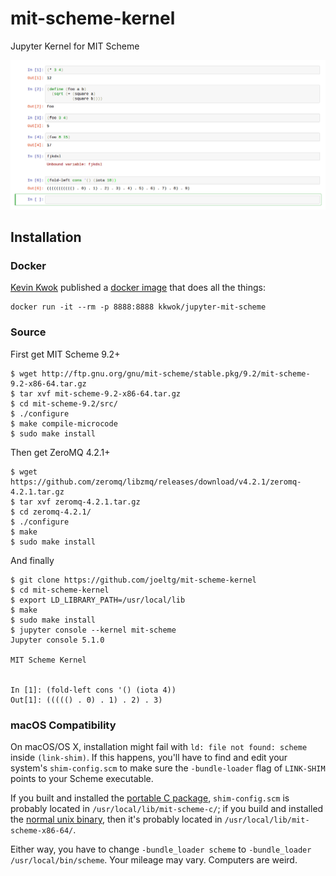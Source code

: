 # mit-scheme-kernel
Jupyter Kernel for MIT Scheme

![](demo.png)

## Installation

### Docker
[Kevin Kwok](https://github.com/antimatter15) published a [docker image](https://hub.docker.com/r/kkwok/jupyter-mit-scheme/) that does all the things:
```
docker run -it --rm -p 8888:8888 kkwok/jupyter-mit-scheme
```

### Source

First get MIT Scheme 9.2+
```
$ wget http://ftp.gnu.org/gnu/mit-scheme/stable.pkg/9.2/mit-scheme-9.2-x86-64.tar.gz
$ tar xvf mit-scheme-9.2-x86-64.tar.gz
$ cd mit-scheme-9.2/src/
$ ./configure
$ make compile-microcode
$ sudo make install
```
Then get ZeroMQ 4.2.1+
```
$ wget https://github.com/zeromq/libzmq/releases/download/v4.2.1/zeromq-4.2.1.tar.gz
$ tar xvf zeromq-4.2.1.tar.gz
$ cd zeromq-4.2.1/
$ ./configure
$ make
$ sudo make install
```
And finally 
```
$ git clone https://github.com/joeltg/mit-scheme-kernel
$ cd mit-scheme-kernel
$ export LD_LIBRARY_PATH=/usr/local/lib
$ make
$ sudo make install
$ jupyter console --kernel mit-scheme
Jupyter console 5.1.0

MIT Scheme Kernel


In [1]: (fold-left cons '() (iota 4))
Out[1]: ((((() . 0) . 1) . 2) . 3)
```

### macOS Compatibility
On macOS/OS X, installation might fail with `ld: file not found: scheme` inside `(link-shim)`. If this happens, you'll have to find and edit your system's `shim-config.scm` to make sure the `-bundle-loader` flag of `LINK-SHIM` points to your Scheme executable.

If you built and installed the [portable C package](https://www.gnu.org/software/mit-scheme/liarc-build.html), `shim-config.scm` is probably located in `/usr/local/lib/mit-scheme-c/`; if you build and installed the [normal unix binary](https://www.gnu.org/software/mit-scheme/documentation/mit-scheme-user/Unix-Installation.html), then it's probably located in `/usr/local/lib/mit-scheme-x86-64/`.

Either way, you have to change `-bundle_loader scheme` to `-bundle_loader /usr/local/bin/scheme`. Your mileage may vary. Computers are weird.
